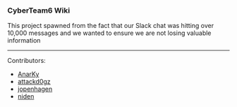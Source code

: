 ### CyberTeam6 Wiki
This project spawned from the fact that our Slack chat was hitting over 10,000 messages and we wanted to ensure we are not losing valuable information
- - - - - - 

Contributors: 

  * [AnarKy](https://github.com/AnarKyx01)
  * [attackd0gz](https://github.com/attackd0gz) 
  * [jopenhagen](https://github.com/jopenhagen)
  * [niden](https://github.com/nidens) 
